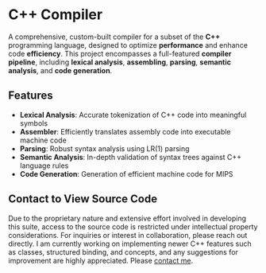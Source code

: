 # C++ Compiler
A comprehensive, custom-built compiler for a subset of the **C++** programming language, designed to optimize **performance** and enhance code **efficiency**. This project encompasses a full-featured **compiler pipeline**, including **lexical analysis**, **assembling**, **parsing**, **semantic analysis**, and **code generation**. 

## Features
- **Lexical Analysis**: Accurate tokenization of C++ code into meaningful symbols
- **Assembler**: Efficiently translates assembly code into executable machine code
- **Parsing**: Robust syntax analysis using LR(1) parsing
- **Semantic Analysis**: In-depth validation of syntax trees against C++ language rules
- **Code Generation**: Generation of efficient machine code for MIPS

## Contact to View Source Code
Due to the proprietary nature and extensive effort involved in developing this suite, access to the source code is restricted under intellectual property considerations. For inquiries or interest in collaboration, please reach out directly. I am currently working on implementing newer C++ features such as classes, structured binding, and concepts, and any suggestions for improvement are highly appreciated. Please [contact me](mailto:a6abdulm@uwaterloo.ca).
